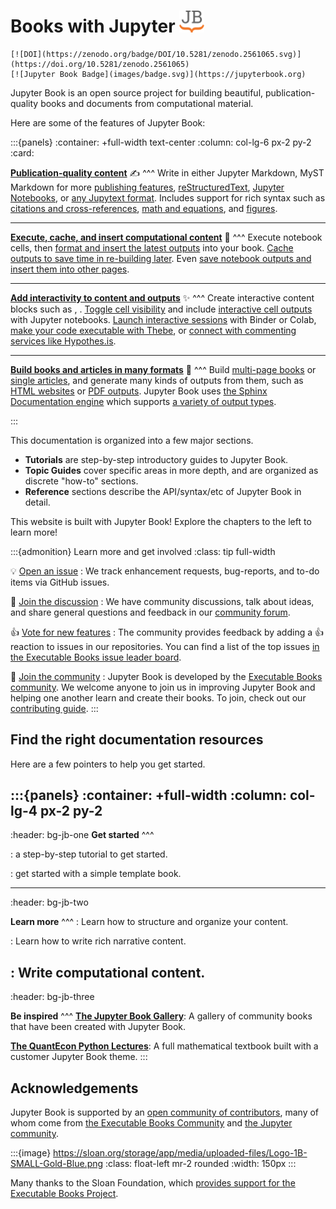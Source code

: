# Books with Jupyter <img src="images/logo-square.svg" width=40 />

```{only} html
[![DOI](https://zenodo.org/badge/DOI/10.5281/zenodo.2561065.svg)](https://doi.org/10.5281/zenodo.2561065)
[![Jupyter Book Badge](images/badge.svg)](https://jupyterbook.org)
```

Jupyter Book is an open source project for building beautiful,
publication-quality books and documents from computational material.

Here are some of the features of Jupyter Book:


:::{panels}
:container: +full-width text-center
:column: col-lg-6 px-2 py-2
:card:

**[Publication-quality content](file-types:markdown)** ✍
^^^
Write in either Jupyter Markdown, MyST Markdown for more [publishing features](content/myst), [reStructuredText](file-types:rst), [Jupyter Notebooks](file-types:notebooks), or [any Jupytext format](file-types:custom).
Includes support for rich syntax such as [citations and cross-references](content/citations), [math and equations](content/math), and [figures](content/figures).

---
**[Execute, cache, and insert computational content](content/execute)** 🚀
^^^
Execute notebook cells, then [format and insert the latest outputs](content:code-outputs) into your book.
[Cache outputs to save time in re-building later](execute/cache).
Even [save notebook outputs and insert them into other pages](content:code-outputs:glue).

---
**[Add interactivity to content and outputs](interactive/launchbuttons)** ✨
^^^
Create interactive content blocks such as [](content:tabs), [](content:dropdowns). [Toggle cell visibility](interactive/hiding) and include [interactive cell outputs](interactive/interactive) with Jupyter notebooks. [Launch interactive sessions](interactive/launchbuttons) with Binder or Colab, [make your code executable with Thebe](launch:thebe), or [connect with commenting services like Hypothes.is](interactive:comments).

---
**[Build books and articles in many formats](start/build)** 🎁
^^^
Build [multi-page books](structure:book) or [single articles](structure:article), and generate many kinds of outputs from them, such as [HTML websites](start/build) or [PDF outputs](advanced/pdf). Jupyter Book uses [the Sphinx Documentation engine](https://www.sphinx-doc.org) which supports [a variety of output types](https://www.sphinx-doc.org/en/master/usage/builders/index.html).

:::

This documentation is organized into a few major sections.

- **Tutorials** are step-by-step introductory guides to Jupyter Book.
- **Topic Guides** cover specific areas in more depth, and are organized as discrete "how-to" sections.
- **Reference** sections describe the API/syntax/etc of Jupyter Book in detail.

This website is built with Jupyter Book!
Explore the chapters to the left to learn more!

:::{admonition} Learn more and get involved
:class: tip full-width

💡 [Open an issue](https://github.com/executablebooks/jupyter-book/issues/new/choose)
: We track enhancement requests, bug-reports, and to-do items via GitHub issues.

💬 [Join the discussion](https://github.com/executablebooks/meta/discussions)
: We have community discussions, talk about ideas, and share general questions and feedback in our [community forum](https://github.com/executablebooks/meta/discussions).

👍 [Vote for new features](ebp:feature-note)
: The community provides feedback by adding a 👍 reaction to issues in our repositories.
  You can find a list of the top issues [in the Executable Books issue leader board](ebp:feature-note).

🙌 [Join the community](contribute/intro.md)
: Jupyter Book is developed by the [Executable Books community](https://executablebooks.org).
  We welcome anyone to join us in improving Jupyter Book and helping one another learn and create their books.
  To join, check out our [contributing guide](contribute/intro.md).
:::


## Find the right documentation resources

Here are a few pointers to help you get started.

:::{panels}
:container: +full-width
:column: col-lg-4 px-2 py-2
---
:header: bg-jb-one
**Get started**
^^^

**[](start/your-first-book.md)**: a step-by-step tutorial to get started.

**[](create-a-template-book)**: get started with a simple template book.

---
:header: bg-jb-two

**Learn more**
^^^
**[](structure:index)**: Learn how to structure and organize your content.

**[](content/index.md)**: Learn how to write rich narrative content.

**[](content/executable/index.md)**: Write computational content.
---
:header: bg-jb-three

**Be inspired**
^^^
[**The Jupyter Book Gallery**](http://gallery.jupyterbook.org): A gallery of community books that have been created with Jupyter Book.

[**The QuantEcon Python Lectures**](https://python.quantecon.org/intro.html): A full mathematical textbook built with a customer Jupyter Book theme.
:::

## Acknowledgements

Jupyter Book is supported by an [open community of contributors](https://github.com/executablebooks/jupyter-book/graphs/contributors), many of whom come from [the Executable Books Community](https://executablebooks.org) and [the Jupyter community](https://jupyter.org/community).

:::{image} https://sloan.org/storage/app/media/uploaded-files/Logo-1B-SMALL-Gold-Blue.png
:class: float-left mr-2 rounded
:width: 150px
:::

Many thanks to the Sloan Foundation, which [provides support for the Executable Books Project](https://sloan.org/grant-detail/9231).
